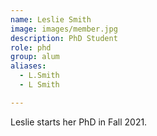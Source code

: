 ```yaml
---
name: Leslie Smith
image: images/member.jpg
description: PhD Student
role: phd
group: alum
aliases:
  - L.Smith
  - L Smith

---
```


Leslie starts her PhD in Fall 2021.
